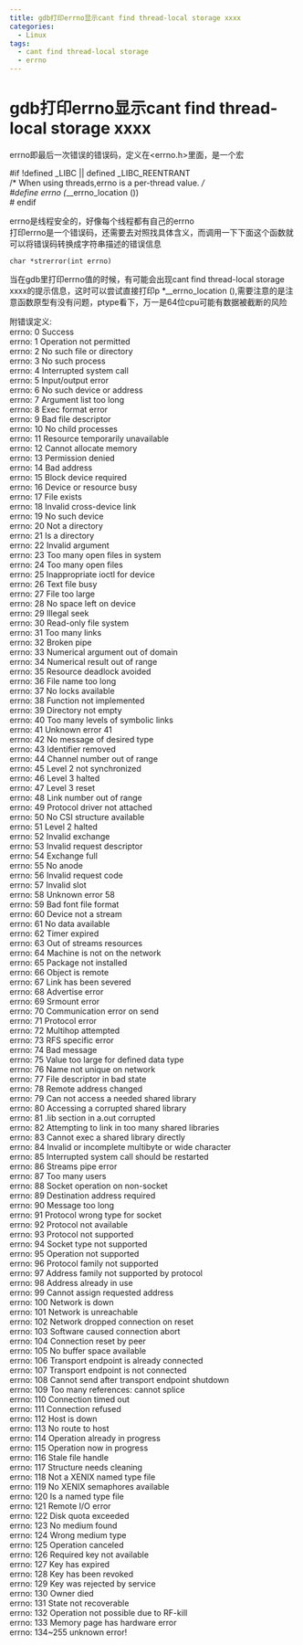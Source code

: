 ```yaml
---
title: gdb打印errno显示cant find thread-local storage xxxx
categories:
  - Linux
tags:
  - cant find thread-local storage
  - errno
---
```


# gdb打印errno显示cant find thread-local storage xxxx

errno即最后一次错误的错误码，定义在&lt;errno.h&gt;里面，是一个宏

> 
#if !defined _LIBC || defined _LIBC_REENTRANT<br/> /* When using threads,errno is a per-thread value. */<br/> #define errno (*__errno_location ())<br/> # endif


errno是线程安全的，好像每个线程都有自己的errno<br/> 打印errno是一个错误码，还需要去对照找具体含义，而调用一下下面这个函数就可以将错误码转换成字符串描述的错误信息

```
char *strerror(int errno)

```

当在gdb里打印errno值的时候，有可能会出现cant find thread-local storage xxxx的提示信息，这时可以尝试直接打印p *__errno_location (),需要注意的是注意函数原型有没有问题，ptype看下，万一是64位cpu可能有数据被截断的风险

附错误定义:<br/> errno: 0 Success<br/> errno: 1 Operation not permitted<br/> errno: 2 No such file or directory<br/> errno: 3 No such process<br/> errno: 4 Interrupted system call<br/> errno: 5 Input/output error<br/> errno: 6 No such device or address<br/> errno: 7 Argument list too long<br/> errno: 8 Exec format error<br/> errno: 9 Bad file descriptor<br/> errno: 10 No child processes<br/> errno: 11 Resource temporarily unavailable<br/> errno: 12 Cannot allocate memory<br/> errno: 13 Permission denied<br/> errno: 14 Bad address<br/> errno: 15 Block device required<br/> errno: 16 Device or resource busy<br/> errno: 17 File exists<br/> errno: 18 Invalid cross-device link<br/> errno: 19 No such device<br/> errno: 20 Not a directory<br/> errno: 21 Is a directory<br/> errno: 22 Invalid argument<br/> errno: 23 Too many open files in system<br/> errno: 24 Too many open files<br/> errno: 25 Inappropriate ioctl for device<br/> errno: 26 Text file busy<br/> errno: 27 File too large<br/> errno: 28 No space left on device<br/> errno: 29 Illegal seek<br/> errno: 30 Read-only file system<br/> errno: 31 Too many links<br/> errno: 32 Broken pipe<br/> errno: 33 Numerical argument out of domain<br/> errno: 34 Numerical result out of range<br/> errno: 35 Resource deadlock avoided<br/> errno: 36 File name too long<br/> errno: 37 No locks available<br/> errno: 38 Function not implemented<br/> errno: 39 Directory not empty<br/> errno: 40 Too many levels of symbolic links<br/> errno: 41 Unknown error 41<br/> errno: 42 No message of desired type<br/> errno: 43 Identifier removed<br/> errno: 44 Channel number out of range<br/> errno: 45 Level 2 not synchronized<br/> errno: 46 Level 3 halted<br/> errno: 47 Level 3 reset<br/> errno: 48 Link number out of range<br/> errno: 49 Protocol driver not attached<br/> errno: 50 No CSI structure available<br/> errno: 51 Level 2 halted<br/> errno: 52 Invalid exchange<br/> errno: 53 Invalid request descriptor<br/> errno: 54 Exchange full<br/> errno: 55 No anode<br/> errno: 56 Invalid request code<br/> errno: 57 Invalid slot<br/> errno: 58 Unknown error 58<br/> errno: 59 Bad font file format<br/> errno: 60 Device not a stream<br/> errno: 61 No data available<br/> errno: 62 Timer expired<br/> errno: 63 Out of streams resources<br/> errno: 64 Machine is not on the network<br/> errno: 65 Package not installed<br/> errno: 66 Object is remote<br/> errno: 67 Link has been severed<br/> errno: 68 Advertise error<br/> errno: 69 Srmount error<br/> errno: 70 Communication error on send<br/> errno: 71 Protocol error<br/> errno: 72 Multihop attempted<br/> errno: 73 RFS specific error<br/> errno: 74 Bad message<br/> errno: 75 Value too large for defined data type<br/> errno: 76 Name not unique on network<br/> errno: 77 File descriptor in bad state<br/> errno: 78 Remote address changed<br/> errno: 79 Can not access a needed shared library<br/> errno: 80 Accessing a corrupted shared library<br/> errno: 81 .lib section in a.out corrupted<br/> errno: 82 Attempting to link in too many shared libraries<br/> errno: 83 Cannot exec a shared library directly<br/> errno: 84 Invalid or incomplete multibyte or wide character<br/> errno: 85 Interrupted system call should be restarted<br/> errno: 86 Streams pipe error<br/> errno: 87 Too many users<br/> errno: 88 Socket operation on non-socket<br/> errno: 89 Destination address required<br/> errno: 90 Message too long<br/> errno: 91 Protocol wrong type for socket<br/> errno: 92 Protocol not available<br/> errno: 93 Protocol not supported<br/> errno: 94 Socket type not supported<br/> errno: 95 Operation not supported<br/> errno: 96 Protocol family not supported<br/> errno: 97 Address family not supported by protocol<br/> errno: 98 Address already in use<br/> errno: 99 Cannot assign requested address<br/> errno: 100 Network is down<br/> errno: 101 Network is unreachable<br/> errno: 102 Network dropped connection on reset<br/> errno: 103 Software caused connection abort<br/> errno: 104 Connection reset by peer<br/> errno: 105 No buffer space available<br/> errno: 106 Transport endpoint is already connected<br/> errno: 107 Transport endpoint is not connected<br/> errno: 108 Cannot send after transport endpoint shutdown<br/> errno: 109 Too many references: cannot splice<br/> errno: 110 Connection timed out<br/> errno: 111 Connection refused<br/> errno: 112 Host is down<br/> errno: 113 No route to host<br/> errno: 114 Operation already in progress<br/> errno: 115 Operation now in progress<br/> errno: 116 Stale file handle<br/> errno: 117 Structure needs cleaning<br/> errno: 118 Not a XENIX named type file<br/> errno: 119 No XENIX semaphores available<br/> errno: 120 Is a named type file<br/> errno: 121 Remote I/O error<br/> errno: 122 Disk quota exceeded<br/> errno: 123 No medium found<br/> errno: 124 Wrong medium type<br/> errno: 125 Operation canceled<br/> errno: 126 Required key not available<br/> errno: 127 Key has expired<br/> errno: 128 Key has been revoked<br/> errno: 129 Key was rejected by service<br/> errno: 130 Owner died<br/> errno: 131 State not recoverable<br/> errno: 132 Operation not possible due to RF-kill<br/> errno: 133 Memory page has hardware error<br/> errno: 134~255 unknown error!
